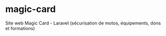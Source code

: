 # magic-card
Site web Magic Card - Laravel (sécurisation de motos, équipements, dons et formations)
